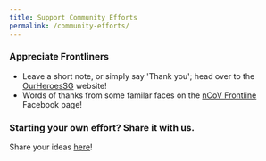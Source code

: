 ```yaml
---
title: Support Community Efforts
permalink: /community-efforts/
---
```


### Appreciate Frontliners

- Leave a short note, or simply say 'Thank you'; head over to the [OurHeroesSG](https://heroes.goodhood.sg/heroes) website!
- Words of thanks from some familar faces on the [nCoV Frontline](https://www.facebook.com/nCoVfrontline/) Facebook page!

### Starting your own effort? Share it with us.

Share your ideas <a href="https://form.gov.sg/#!/5e3b868988573300116ca38a">here</a>!
